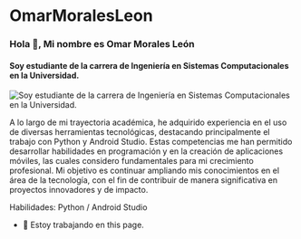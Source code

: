 # OmarMoralesLeon
### Hola 👋, Mi nombre es Omar Morales León 
#### Soy estudiante de la carrera de Ingeniería en Sistemas Computacionales en la Universidad. 
![Soy estudiante de la carrera de Ingeniería en Sistemas Computacionales en la Universidad. ](https://arturssmirnovs.github.io/github-profile-readme-generator/images/banner.png)

A lo largo de mi trayectoria académica, he adquirido experiencia en el uso de diversas herramientas tecnológicas, destacando principalmente el trabajo con Python y Android Studio. Estas competencias me han permitido desarrollar habilidades en programación y en la creación de aplicaciones móviles, las cuales considero fundamentales para mi crecimiento profesional.
Mi objetivo es continuar ampliando mis conocimientos en el área de la tecnología, con el fin de contribuir de manera significativa en proyectos innovadores y de impacto.

Habilidades: Python / Android Studio 

- 🔭 Estoy trabajando en this page. 




